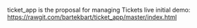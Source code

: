 ticket_app is the proposal for managing Tickets
live initial demo: https://rawgit.com/bartekbart/ticket_app/master/index.html 
